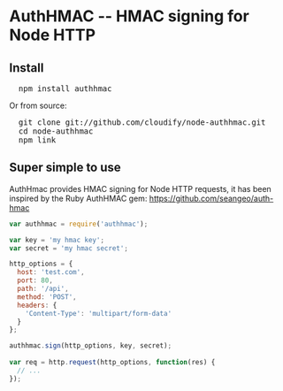 # AuthHMAC -- HMAC signing for Node HTTP

## Install

<pre>
  npm install authhmac
</pre>

Or from source:

<pre>
  git clone git://github.com/cloudify/node-authhmac.git
  cd node-authhmac
  npm link
</pre>

## Super simple to use

AuthHmac provides HMAC signing for Node HTTP requests, it has been inspired by the Ruby AuthHMAC gem: https://github.com/seangeo/auth-hmac 

```javascript
var authhmac = require('authhmac');

var key = 'my hmac key';
var secret = 'my hmac secret'; 

http_options = {
  host: 'test.com',
  port: 80,
  path: '/api',
  method: 'POST',
  headers: {
    'Content-Type': 'multipart/form-data'
  }
};

authhmac.sign(http_options, key, secret);
    
var req = http.request(http_options, function(res) {
  // ...
});
```
